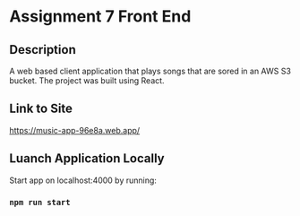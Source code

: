 # Assignment 7 Front End


## Description
A web based client application that plays songs that are sored in an AWS S3 bucket. The project was built using React.

## Link to Site
https://music-app-96e8a.web.app/

## Luanch Application Locally

Start app on localhost:4000 by running:

### `npm run start`



